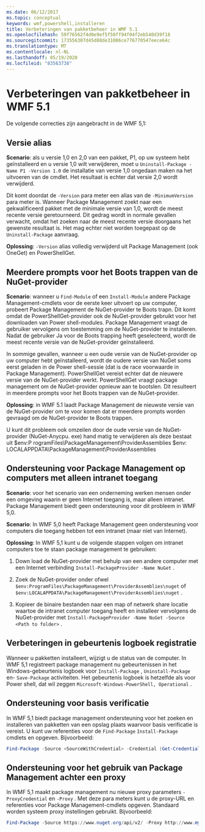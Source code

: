 ```yaml
---
ms.date: 06/12/2017
ms.topic: conceptual
keywords: wmf,powershell,installeren
title: Verbeteringen van pakketbeheer in WMF 5.1
ms.openlocfilehash: 59f76562f4d0e9ef5f50ff94f04f2eb540d39f18
ms.sourcegitcommit: 173556307d45d88de31086ce776770547eece64c
ms.translationtype: MT
ms.contentlocale: nl-NL
ms.lasthandoff: 05/19/2020
ms.locfileid: "83563738"
---
```

# <a name="improvements-to-package-management-in-wmf-51"></a>Verbeteringen van pakketbeheer in WMF 5.1

De volgende correcties zijn aangebracht in de WMF 5,1:

## <a name="version-alias"></a>Versie alias

**Scenario**: als u versie 1,0 en 2,0 van een pakket, P1, op uw systeem hebt geïnstalleerd en u versie 1,0 wilt verwijderen, moet u `Uninstall-Package -Name P1 -Version 1.0` de installatie van versie 1,0 ongedaan maken na het uitvoeren van de cmdlet. Het resultaat is echter dat versie 2,0 wordt verwijderd.

Dit komt doordat de `-Version` para meter een alias van de `-MinimumVersion` para meter is. Wanneer Package Management zoekt naar een gekwalificeerd pakket met de minimale versie van 1,0, wordt de meest recente versie geretourneerd. Dit gedrag wordt in normale gevallen verwacht, omdat het zoeken naar de meest recente versie doorgaans het gewenste resultaat is. Het mag echter niet worden toegepast op de `Uninstall-Package` aanvraag.

**Oplossing**: `-Version` alias volledig verwijderd uit Package Management (ook OneGet) en PowerShellGet.

## <a name="multiple-prompts-for-bootstrapping-the-nuget-provider"></a>Meerdere prompts voor het Boots trappen van de NuGet-provider

**Scenario**: wanneer u `Find-Module` of een `Install-Module` andere Package Management-cmdlets voor de eerste keer uitvoert op uw computer, probeert Package Management de NuGet-provider te Boots trapn. Dit komt omdat de PowerShellGet-provider ook de NuGet-provider gebruikt voor het downloaden van Power shell-modules.
Package Management vraagt de gebruiker vervolgens om toestemming om de NuGet-provider te installeren. Nadat de gebruiker Ja voor de Boots trapping heeft geselecteerd, wordt de meest recente versie van de NuGet-provider geïnstalleerd.

In sommige gevallen, wanneer u een oude versie van de NuGet-provider op uw computer hebt geïnstalleerd, wordt de oudere versie van NuGet soms eerst geladen in de Power shell-sessie (dat is de race voorwaarde in Package Management). PowerShellGet vereist echter dat de nieuwere versie van de NuGet-provider werkt. PowerShellGet vraagt package management om de NuGet-provider opnieuw aan te bootslen.
Dit resulteert in meerdere prompts voor het Boots trappen van de NuGet-provider.

**Oplossing**: in WMF 5.1 laadt Package Management de nieuwste versie van de NuGet-provider om te voor komen dat er meerdere prompts worden gevraagd om de NuGet-provider te Boots trappen.

U kunt dit probleem ook omzeilen door de oude versie van de NuGet-provider (NuGet-Anycpu. exe) hand matig te verwijderen als deze bestaat uit $env:P rogramFiles\PackageManagement\ProviderAssemblies $env: LOCALAPPDATA\PackageManagement\ProviderAssemblies

## <a name="support-for-packagemanagement-on-computers-with-intranet-access-only"></a>Ondersteuning voor Package Management op computers met alleen intranet toegang

**Scenario**: voor het scenario van een onderneming werken mensen onder een omgeving waarin er geen Internet toegang is, maar alleen intranet. Package Management biedt geen ondersteuning voor dit probleem in WMF 5,0.

**Scenario**: In WMF 5,0 heeft Package Management geen ondersteuning voor computers die toegang hebben tot een intranet (maar niet van Internet).

**Oplossing**: In WMF 5,1 kunt u de volgende stappen volgen om intranet computers toe te staan package management te gebruiken:

1. Down load de NuGet-provider met behulp van een andere computer met een Internet verbinding `Install-PackageProvider -Name NuGet` .

2. Zoek de NuGet-provider onder ofwel `$env:ProgramFiles\PackageManagement\ProviderAssemblies\nuget` of `$env:LOCALAPPDATA\PackageManagement\ProviderAssemblies\nuget` .

3. Kopieer de binaire bestanden naar een map of netwerk share locatie waartoe de intranet computer toegang heeft en installeer vervolgens de NuGet-provider met `Install-PackageProvider -Name NuGet -Source <Path to folder>` .

## <a name="event-logging-improvements"></a>Verbeteringen in gebeurtenis logboek registratie

Wanneer u pakketten installeert, wijzigt u de status van de computer. In WMF 5,1 registreert package management nu gebeurtenissen in het Windows-gebeurtenis logboek voor `Install-Package` , `Uninstall-Package` en- `Save-Package` activiteiten. Het gebeurtenis logboek is hetzelfde als voor Power shell, dat wil zeggen `Microsoft-Windows-PowerShell, Operational` .

## <a name="support-for-basic-authentication"></a>Ondersteuning voor basis verificatie

In WMF 5,1 biedt package management ondersteuning voor het zoeken en installeren van pakketten van een opslag plaats waarvoor basis verificatie is vereist. U kunt uw referenties voor de `Find-Package` `Install-Package` cmdlets en opgeven. Bijvoorbeeld:

```powershell
Find-Package -Source <SourceWithCredential> -Credential (Get-Credential)
```

## <a name="support-for-using-packagemanagement-behind-a-proxy"></a>Ondersteuning voor het gebruik van Package Management achter een proxy

In WMF 5,1 maakt package management nu nieuwe proxy parameters `-ProxyCredential` en `-Proxy` . Met deze para meters kunt u de proxy-URL en referenties voor Package Management-cmdlets opgeven. Standaard worden systeem proxy instellingen gebruikt. Bijvoorbeeld:

```powershell
Find-Package -Source https://www.nuget.org/api/v2/ -Proxy http://www.myproxyserver.com -ProxyCredential (Get-Credential)
```

